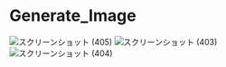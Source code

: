 # Generate_Image
![スクリーンショット (405)](https://user-images.githubusercontent.com/105134694/207488041-97502ce4-7c01-492a-bd9d-f264f0da0d95.png)
![スクリーンショット (403)](https://user-images.githubusercontent.com/105134694/207488048-e7fae67d-b506-4734-aa29-14ae86d6a378.png)
![スクリーンショット (404)](https://user-images.githubusercontent.com/105134694/207488050-48fc0ba3-8eb3-4596-9f0c-6ca859f27272.png)
